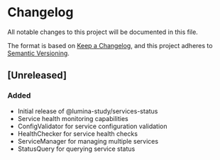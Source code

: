 # Changelog

All notable changes to this project will be documented in this file.

The format is based on [Keep a Changelog](https://keepachangelog.com/en/1.0.0/),
and this project adheres to [Semantic Versioning](https://semver.org/spec/v2.0.0.html).

## [Unreleased]

### Added
- Initial release of @lumina-study/services-status
- Service health monitoring capabilities
- ConfigValidator for service configuration validation
- HealthChecker for service health checks
- ServiceManager for managing multiple services
- StatusQuery for querying service status